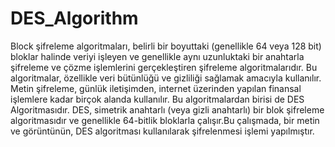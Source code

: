 # DES_Algorithm
Block şifreleme algoritmaları, belirli bir boyuttaki (genellikle 64 veya 128 bit) bloklar halinde veriyi işleyen ve genellikle aynı uzunluktaki bir anahtarla şifreleme ve çözme işlemlerini gerçekleştiren şifreleme algoritmalarıdır. Bu algoritmalar, özellikle veri bütünlüğü ve gizliliği sağlamak amacıyla kullanılır. Metin şifreleme, günlük iletişimden, internet üzerinden yapılan finansal işlemlere kadar birçok alanda kullanılır. Bu algoritmalardan birisi de DES Algoritmasıdır. DES, simetrik anahtarlı (veya gizli anahtarlı) bir blok şifreleme algoritmasıdır ve genellikle 64-bitlik bloklarla çalışır.Bu çalışmada, bir metin ve görüntünün, DES algoritması kullanılarak şifrelenmesi işlemi yapılmıştır.
